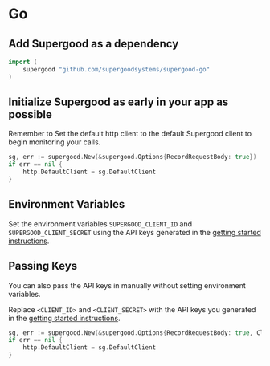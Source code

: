 # Go

## **Add Supergood as a dependency**

```go
import (
    supergood "github.com/supergoodsystems/supergood-go"
)
```

## **Initialize Supergood as early in your app as possible**

Remember to Set the default http client to the default Supergood client to begin monitoring your calls.&#x20;

```go
sg, err := supergood.New(&supergood.Options{RecordRequestBody: true})
if err == nil {
	http.DefaultClient = sg.DefaultClient
}
```

## **Environment Variables**

Set the environment variables `SUPERGOOD_CLIENT_ID` and `SUPERGOOD_CLIENT_SECRET` using the API keys generated in the [getting started instructions](../../getting-started.md).

## Passing Keys

You can also pass the API keys in manually without setting environment variables.

Replace `<CLIENT_ID>` and `<CLIENT_SECRET>` with the API keys you generated in the [getting started instructions](../../getting-started.md).

```go
sg, err := supergood.New(&supergood.Options{RecordRequestBody: true, ClientId: <CLIENT_ID>, ClientSecret: <CLIENT_SECRET>})
if err == nil {
	http.DefaultClient = sg.DefaultClient
}
```
